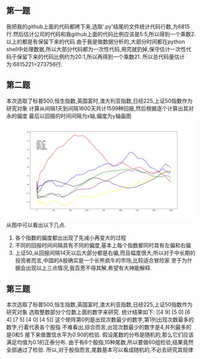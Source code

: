 ## 第一题
我把我的github上面的代码都拷下来,选取'.py'结尾的文件统计代码行数,为6815行.然后估计公司的代码和我github上面的代码比例应该是5:5,所以得到一个乘数2.以上的都是有保留下来的代码.由于我是做数据分析的,大部分时间都在python shell中处理数据,所以大部分代码都为一次性代码,用完就扔掉,保守估计一次性代码于保留下来的代码比例约为20:1,所以再得到一个乘数21.
所以总代码量估计为:6815*2*21=273756行.
## 第二题
本次选取了标普500,恒生指数,英国富时,澳大利亚指数,日经225,上证50指数作为研究对象
计算从间隔1天到间隔1600天共计1599种回报,然后根据逐个计算出其对永的偏度
最后以回报的时间间隔为x轴,偏度为y轴画图![画图](https://github.com/liangoy/tmp_stock/blob/master/skew.png)
从图中可以看出以下几点.
1. 各个指数的偏度都出出现了先减小再变大的过程
2. 不同的回报时间间隔具有不同的偏度,基本上每个指数都同时具有左偏和右偏
3. 上证50,从回报间隔14天以后大部分都是右偏,而且幅度很大,所以对于中长期的投资者而言,中国的A股确实是一个长熊疯牛的市场,比较适合冒险家
至于为什据会出现以上三点情况,我百思不得其解,希望有大神能解释.
## 第三题
本次选取了标普500,恒生指数,英国富时,澳大利亚指数,日经225,上证50指数作为研究对象
选取整数部分个位数上面的数字来研究.
统计结果如下:
[[4 9]
 [5 0]
 [6 4]
 [7 5]
 [4 0]
 [4 5]]
这个矩阵第0列是出现次数最少的数字,第1列出现次数最多的数字,行着代表各个股指
不难看出,综合而言,出现次数最少的数字是4,并列最多的是0和5
接下来做置信水平为0.90的检验.
假设尾数的分布是随机的,那么它们应该满足均值为0.1的正泰分布.
由于有6个股指,10种尾数,所以要做60组检验,结果竟然全部通过了检验.
所以,对于股指而言,尾数基本可以看成随机的,不必去研究其规律
